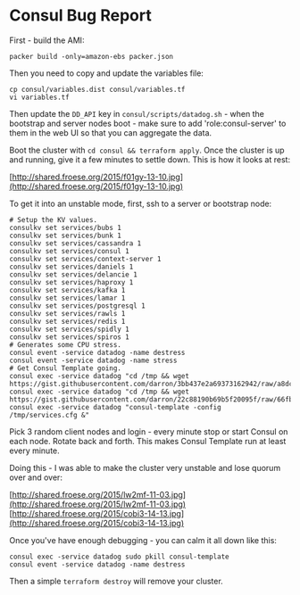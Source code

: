 Consul Bug Report
===========================

First - build the AMI:

```
packer build -only=amazon-ebs packer.json
```

Then you need to copy and update the variables file:

```
cp consul/variables.dist consul/variables.tf
vi variables.tf
```

Then update the `DD_API` key in `consul/scripts/datadog.sh` - when the bootstrap and server nodes boot - make sure to add 'role:consul-server' to them in the web UI so that you can aggregate the data.

Boot the cluster with `cd consul && terraform apply`. Once the cluster is up and running, give it a few minutes to settle down. This is how it looks at rest:

[http://shared.froese.org/2015/f01gy-13-10.jpg](http://shared.froese.org/2015/f01gy-13-10.jpg)

To get it into an unstable mode, first, ssh to a server or bootstrap node:

```
# Setup the KV values.
consulkv set services/bubs 1
consulkv set services/bunk 1
consulkv set services/cassandra 1
consulkv set services/consul 1
consulkv set services/context-server 1
consulkv set services/daniels 1
consulkv set services/delancie 1
consulkv set services/haproxy 1
consulkv set services/kafka 1
consulkv set services/lamar 1
consulkv set services/postgresql 1
consulkv set services/rawls 1
consulkv set services/redis 1
consulkv set services/spidly 1
consulkv set services/spiros 1
# Generates some CPU stress.
consul event -service datadog -name destress
consul event -service datadog -name stress
# Get Consul Template going.
consul exec -service datadog "cd /tmp && wget https://gist.githubusercontent.com/darron/3bb437e2a69373162942/raw/a8dcbae481cb7cbae7a75699b16e2e807d54b35f/services.cfg"
consul exec -service datadog "cd /tmp && wget https://gist.githubusercontent.com/darron/22c88190b69b5f20095f/raw/66fba5b4fead6255589ba01fb8306671ddf428b0/services.ctmpl"
consul exec -service datadog "consul-template -config /tmp/services.cfg &"
```

Pick 3 random client nodes and login - every minute stop or start Consul on each node. Rotate back and forth. This makes Consul Template run at least every minute.

Doing this - I was able to make the cluster very unstable and lose quorum over and over:

[http://shared.froese.org/2015/lw2mf-11-03.jpg](http://shared.froese.org/2015/lw2mf-11-03.jpg)
[http://shared.froese.org/2015/cobi3-14-13.jpg](http://shared.froese.org/2015/cobi3-14-13.jpg)

Once you've have enough debugging - you can calm it all down like this:

```
consul exec -service datadog sudo pkill consul-template
consul event -service datadog -name destress
```

Then a simple `terraform destroy` will remove your cluster.
